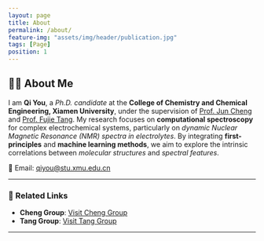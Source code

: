 ```yaml
---
layout: page
title: About
permalink: /about/
feature-img: "assets/img/header/publication.jpg"
tags: [Page]
position: 1
---
```


## 👨‍🎓 About Me  

I am **Qi You**, a *Ph.D. candidate* at the **College of Chemistry and Chemical Engineering, Xiamen University**, under the supervision of [Prof. Jun Cheng](#) and [Prof. Fujie Tang](#). My research focuses on **computational spectroscopy** for complex electrochemical systems, particularly on *dynamic Nuclear Magnetic Resonance (NMR) spectra in electrolytes*. By integrating **first-principles** and **machine learning methods**, we aim to explore the intrinsic correlations between *molecular structures* and *spectral features*.  

📧 Email: [qiyou@stu.xmu.edu.cn](mailto:qiyou@stu.xmu.edu.cn)  

---

### 🔗 Related Links

- **Cheng Group**: [Visit Cheng Group](https://www.cheng-group.net/en)
- **Tang Group**: [Visit Tang Group](https://fujiepku.github.io/)

---
